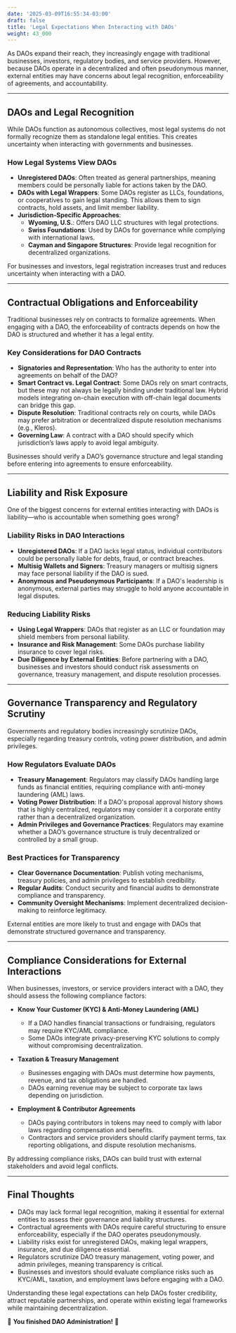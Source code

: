 ```yaml
---
date: '2025-03-09T16:55:34-03:00'
draft: false
title: 'Legal Expectations When Interacting with DAOs'
weight: 43_000
---
```


As DAOs expand their reach, they increasingly engage with traditional businesses, investors, regulatory bodies, and service providers. However, because DAOs operate in a decentralized and often pseudonymous manner, external entities may have concerns about legal recognition, enforceability of agreements, and accountability.  

---

## **DAOs and Legal Recognition**  

While DAOs function as autonomous collectives, most legal systems do not formally recognize them as standalone legal entities. This creates uncertainty when interacting with governments and businesses.  

### **How Legal Systems View DAOs**  
- **Unregistered DAOs**: Often treated as general partnerships, meaning members could be personally liable for actions taken by the DAO.  
- **DAOs with Legal Wrappers**: Some DAOs register as LLCs, foundations, or cooperatives to gain legal standing. This allows them to sign contracts, hold assets, and limit member liability.  
- **Jurisdiction-Specific Approaches**:  
  - **Wyoming, U.S.**: Offers DAO LLC structures with legal protections.  
  - **Swiss Foundations**: Used by DAOs for governance while complying with international laws.  
  - **Cayman and Singapore Structures**: Provide legal recognition for decentralized organizations.  

For businesses and investors, legal registration increases trust and reduces uncertainty when interacting with a DAO.  

---

## **Contractual Obligations and Enforceability**  

Traditional businesses rely on contracts to formalize agreements. When engaging with a DAO, the enforceability of contracts depends on how the DAO is structured and whether it has a legal entity.  

### **Key Considerations for DAO Contracts**  
- **Signatories and Representation**: Who has the authority to enter into agreements on behalf of the DAO?  
- **Smart Contract vs. Legal Contract**: Some DAOs rely on smart contracts, but these may not always be legally binding under traditional law. Hybrid models integrating on-chain execution with off-chain legal documents can bridge this gap.  
- **Dispute Resolution**: Traditional contracts rely on courts, while DAOs may prefer arbitration or decentralized dispute resolution mechanisms (e.g., Kleros).  
- **Governing Law**: A contract with a DAO should specify which jurisdiction’s laws apply to avoid legal ambiguity.  

Businesses should verify a DAO’s governance structure and legal standing before entering into agreements to ensure enforceability.  

---

## **Liability and Risk Exposure**  

One of the biggest concerns for external entities interacting with DAOs is liability—who is accountable when something goes wrong?  

### **Liability Risks in DAO Interactions**  
- **Unregistered DAOs**: If a DAO lacks legal status, individual contributors could be personally liable for debts, fraud, or contract breaches.  
- **Multisig Wallets and Signers**: Treasury managers or multisig signers may face personal liability if the DAO is sued.  
- **Anonymous and Pseudonymous Participants**: If a DAO's leadership is anonymous, external parties may struggle to hold anyone accountable in legal disputes.  

### **Reducing Liability Risks**  
- **Using Legal Wrappers**: DAOs that register as an LLC or foundation may shield members from personal liability.  
- **Insurance and Risk Management**: Some DAOs purchase liability insurance to cover legal risks.  
- **Due Diligence by External Entities**: Before partnering with a DAO, businesses and investors should conduct risk assessments on governance, treasury management, and dispute resolution processes.  

---

## **Governance Transparency and Regulatory Scrutiny**  

Governments and regulatory bodies increasingly scrutinize DAOs, especially regarding treasury controls, voting power distribution, and admin privileges.  

### **How Regulators Evaluate DAOs**  
- **Treasury Management**: Regulators may classify DAOs handling large funds as financial entities, requiring compliance with anti-money laundering (AML) laws.  
- **Voting Power Distribution**: If a DAO's proposal approval history shows that is highly centralized, regulators may consider it a corporate entity rather than a decentralized organization.  
- **Admin Privileges and Governance Practices**: Regulators may examine whether a DAO’s governance structure is truly decentralized or controlled by a small group.  

### **Best Practices for Transparency**  
- **Clear Governance Documentation**: Publish voting mechanisms, treasury policies, and admin privileges to establish credibility.  
- **Regular Audits**: Conduct security and financial audits to demonstrate compliance and transparency.  
- **Community Oversight Mechanisms**: Implement decentralized decision-making to reinforce legitimacy.  

External entities are more likely to trust and engage with DAOs that demonstrate structured governance and transparency.  

---

## **Compliance Considerations for External Interactions**  

When businesses, investors, or service providers interact with a DAO, they should assess the following compliance factors:  

- **Know Your Customer (KYC) & Anti-Money Laundering (AML)**  
  - If a DAO handles financial transactions or fundraising, regulators may require KYC/AML compliance.  
  - Some DAOs integrate privacy-preserving KYC solutions to comply without compromising decentralization.  

- **Taxation & Treasury Management**  
  - Businesses engaging with DAOs must determine how payments, revenue, and tax obligations are handled.  
  - DAOs earning revenue may be subject to corporate tax laws depending on jurisdiction.  

- **Employment & Contributor Agreements**  
  - DAOs paying contributors in tokens may need to comply with labor laws regarding compensation and benefits.  
  - Contractors and service providers should clarify payment terms, tax reporting obligations, and dispute resolution mechanisms.  

By addressing compliance risks, DAOs can build trust with external stakeholders and avoid legal conflicts.  

---

## **Final Thoughts**  

- DAOs may lack formal legal recognition, making it essential for external entities to assess their governance and liability structures.  
- Contractual agreements with DAOs require careful structuring to ensure enforceability, especially if the DAO operates pseudonymously.  
- Liability risks exist for unregistered DAOs, making legal wrappers, insurance, and due diligence essential.  
- Regulators scrutinize DAO treasury management, voting power, and admin privileges, meaning transparency is critical.  
- Businesses and investors should evaluate compliance risks such as KYC/AML, taxation, and employment laws before engaging with a DAO.  

Understanding these legal expectations can help DAOs foster credibility, attract reputable partnerships, and operate within existing legal frameworks while maintaining decentralization.  

🔖 **You finished DAO Administration!** 🔖

